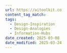 ```yaml
---
url: https://aitoolkit.co
content_tag_match: 
tags:
  - Design-Inspiration
  - Design-Analogies
  - Information-Hubs
date_created: 2025-03-08
date_modified: 2025-03-24
---
```

